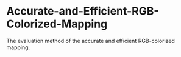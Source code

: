 # Accurate-and-Efficient-RGB-Colorized-Mapping
The evaluation method of the accurate and efficient RGB-colorized mapping.
